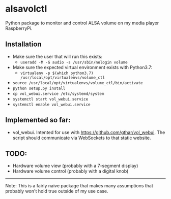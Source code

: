 # alsavolctl
Python package to monitor and control ALSA volume on my media player RaspberryPi.

## Installation
* Make sure the user that will run this exists:
    * `useradd -M -G audio -s /usr/sbin/nologin volume`
* Make sure the expected virtual environment exists with Python3.7:
    * `virtualenv -p $(which python3.7) /usr/local/opt/virtualenvs/volume_ctl`
* `source /usr/local/opt/virtualenvs/volume_ctl/bin/activate`
* `python setup.py install`
* `cp vol_webui.service /etc/systemd/system`
* `systemctl start vol_webui.service`
* `systemctl enable vol_webui.service`

## Implemented so far:
* vol_webui. Intented for use with https://github.com/gthar/vol_webui. The script should communicate via WebSockets to that static website.

## TODO:
* Hardware volume view (probably with a 7-segment display)
* Hardware volume control (probably with a digital knob)

---

Note: This is a fairly naive package that makes many assumptions that probably won't hold true outside of my use case.
